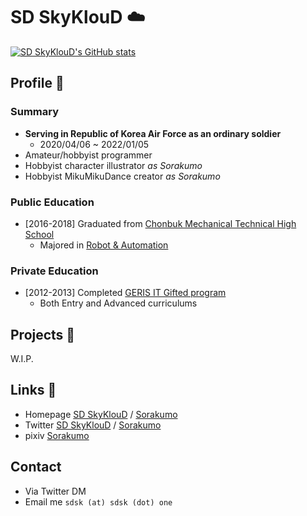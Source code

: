 SD SkyKlouD ☁️
===========
[![SD SkyKlouD's GitHub stats](https://github-readme-stats.vercel.app/api?username=SDSkyKlouD&show_icons=true)](https://github.com/anuraghazra/github-readme-stats)
  
Profile 📝
-------
### Summary
- **Serving in Republic of Korea Air Force as an ordinary soldier**
  - 2020/04/06 ~ 2022/01/05
- Amateur/hobbyist programmer
- Hobbyist character illustrator *as Sorakumo*
- Hobbyist MikuMikuDance creator *as Sorakumo*

### Public Education
  - [2016-2018] Graduated from [Chonbuk Mechanical Technical High School](https://cmt.or.kr)
    - Majored in [Robot & Automation](https://cmt.or.kr/dep/robot.do)

### Private Education
  - [2012-2013] Completed [GERIS IT Gifted program](http://geris.gen.go.kr/page.php?id=98)
    - Both Entry and Advanced curriculums

Projects 📑
--------
W.I.P.

Links 🔗
-----
  - Homepage [SD SkyKlouD](https://sdsk.one) / [Sorakumo](https://srkm.work)
  - Twitter [SD SkyKlouD](https://twitter.com/_SDSkyKlouD) / [Sorakumo](https://twitter.com/sd_srkm)
  - pixiv [Sorakumo](https://www.pixiv.net/users/21160166)

Contact
-------
  - Via Twitter DM
  - Email me `sdsk (at) sdsk (dot) one`
